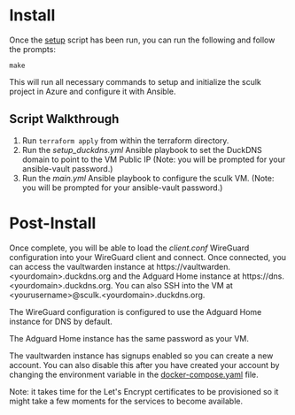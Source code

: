 # Install

Once the [setup](./SETUP.md) script has been run, you can run the following and follow the prompts:
```
make
```

This will run all necessary commands to setup and initialize the sculk project in Azure and configure it with Ansible.

## Script Walkthrough

1. Run `terraform apply` from within the terraform directory.
2. Run the *setup_duckdns.yml* Ansible playbook to set the DuckDNS domain to point to the VM Public IP (Note: you will be prompted for your ansible-vault password.)
3. Run the *main.yml* Ansible playbook to configure the sculk VM. (Note: you will be prompted for your ansible-vault password.)

# Post-Install

Once complete, you will be able to load the *client.conf* WireGuard configuration into your WireGuard client and connect.  Once connected, you can access the vaultwarden instance at https://vaultwarden.\<yourdomain\>.duckdns.org and the Adguard Home instance at https://dns.\<yourdomain\>.duckdns.org.  You can also SSH into the VM at \<yourusername\>@sculk.\<yourdomain\>.duckdns.org.

The WireGuard configuration is configured to use the Adguard Home instance for DNS by default.

The Adguard Home instance has the same password as your VM.

The vaultwarden instance has signups enabled so you can create a new account.  You can also disable this after you have created your account by changing the environment variable in the [docker-compose.yaml](../ansible/templates/docker-compose.yaml) file.

Note: it takes time for the Let's Encrypt certificates to be provisioned so it might take a few moments for the services to become available.